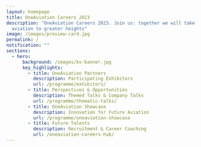 ```yaml
---
layout: homepage
title: OneAviation Careers 2023
description: "OneAviation Careers 2023. Join us: together we will take Singapore
  aviation to greater heights"
image: /images/preview-card.jpg
permalink: /
notification: ""
sections:
  - hero:
      background: /images/kv-banner.jpg
      key_highlights:
        - title: OneAviation Partners
          description: Participating Exhibitors
          url: /programme/exhibitors/
        - title: Perspectives & Opportunities
          description: Themed Talks & Company Talks
          url: /programme/thematic-talks/
        - title: OneAviation Showcase
          description: Innovation for Future Aviation
          url: /programme/oneaviation-showcase
        - title: Future Talents
          description: Recruitment & Career Coaching
          url: /oneaviation-careers-hub/
---
```

